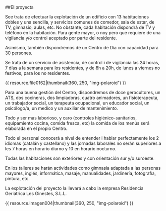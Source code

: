 ##El proyecta

See trata de efectuar la explotación de un edificio con 13 habitaciones dobles y una sencilla, y servicios comunes de comedor, sala de estar, de TV, gimnasio, aulas, etc. No obstante, cada habitación dispondrá de TV y teléfono en la habitación. Para gente mayor, o noy pero que requiere de una vigilancia y/o control aceptado por parte del residente.

Asimismo, también dispondremos de un Centro de Día con capacidad para 30 persones.

Se trata de un servicio de asistencia, de control i de vigilancia las 24 horas, 7 días a la semana para los residentes, y de 8h a 20h, de lunes a viernes no festivos, para los no residentes.

{{ resource.file0162|thumbnail(360, 250, "img-polaroid") }}

Para una buena gestión del Centro, dispondremos de doce gerocultores, un ATS, dos cocineras, dos limpiadoras, cuatro animadores, un fisioterapeuta, un trabajador social, un terapeuta ocupacional, un educador social, un psicólogo/a, un medico y un auxiliar de mantenimiento.

Todo y ser mas laborioso, y caro (controles higiénico-sanitarios, equipamiento cocina, comida fresca, etc) la comida de los menús será elaborada en el propio Centro.

Todo el personal conocerá a nivel de entender i hablar perfectamente los 2 idiomas (catalán y castellano) y las jornadas laborales no serán superiores a les 7 horas en horario diurno y 10 en horario nocturno.

Todas las habitaciones son exteriores y con orientación sur y/o suroeste.

En los talleres se harán actividades como gimnasia adaptada a las personas mayores, inglés, informática, masaje, manualidades, jardinería, fotografía, pintura, etc.

La explotación del proyecto la llevará a cabo la empresa Residencia Geriátrica Les Ginestes, S.L.L.

{{ resource.imagen004|thumbnail(360, 250, "img-polaroid") }}